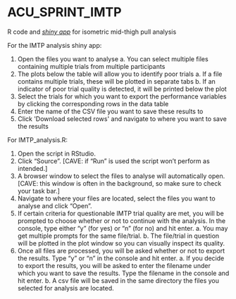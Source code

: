 # ACU_SPRINT_IMTP
R code and *[shiny app](https://robertwschuster.shinyapps.io/imtp_app/?_ga=2.99396375.860522340.1668723870-1384672163.1668580479)* for isometric mid-thigh pull analysis

For the IMTP analysis shiny app:
1.  Open the files you want to analyse
  a.  You can select multiple files containing multiple trials from multiple participants
2.  The plots below the table will allow you to identify poor trials
  a.  If a file contains multiple trials, these will be plotted in separate tabs
  b.  If an indicator of poor trial quality is detected, it will be printed below the plot
3.  Select the trials for which you want to export the performance variables by clicking the corresponding rows in the data table
4.  Enter the name of the CSV file you want to save these results to
5. Click 'Download selected rows' and navigate to where you want to save the results

For IMTP_analysis.R:
1.	Open the script in RStudio.
2.	Click “Source”. [CAVE: if “Run” is used the script won’t perform as intended.]
3.	A browser window to select the files to analyse will automatically open. [CAVE: this window is often in the background, so make sure to check your task bar.]
4.	Navigate to where your files are located, select the files you want to analyse and click “Open”.
5.	If certain criteria for questionable IMTP trial quality are met, you will be prompted to choose whether or not to continue with the analysis. In the console, type either “y” (for yes) or “n” (for no) and hit enter.
  a.	You may get multiple prompts for the same file/trial.
  b.	The file/trial in question will be plotted in the plot window so you can visually inspect its quality.
6.	Once all files are processed, you will be asked whether or not to export the results. Type “y” or “n” in the console and hit enter.
  a.	If you decide to export the results, you will be asked to enter the filename under which you want to save the results. Type the filename in the console and hit enter.
  b.	A csv file will be saved in the same directory the files you selected for analysis are located.
